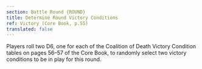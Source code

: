 ```yaml
---
section: Battle Round {ROUND}
title: Determine Round Victory Conditions
ref: Victory (Core Book, p.55)
translated: false
---
```


Players roll two D6, one for each of the Coalition of Death Victory Condition tables on pages 56–57 of the Core Book, to randomly select two victory conditions to be in play for this round.
